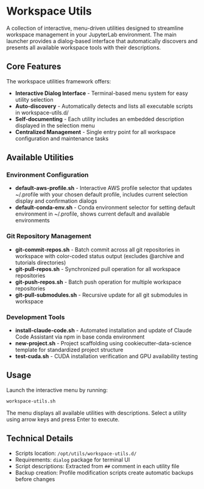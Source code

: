 # Workspace Utils

A collection of interactive, menu-driven utilities designed to streamline workspace management in your JupyterLab environment. The main launcher provides a dialog-based interface that automatically discovers and presents all available workspace tools with their descriptions.

## Core Features

The workspace utilities framework offers:

- **Interactive Dialog Interface** - Terminal-based menu system for easy utility selection
- **Auto-discovery** - Automatically detects and lists all executable scripts in workspace-utils.d/
- **Self-documenting** - Each utility includes an embedded description displayed in the selection menu
- **Centralized Management** - Single entry point for all workspace configuration and maintenance tasks

## Available Utilities

### Environment Configuration
- **default-aws-profile.sh** - Interactive AWS profile selector that updates ~/.profile with your chosen default profile, includes current selection display and confirmation dialogs
- **default-conda-env.sh** - Conda environment selector for setting default environment in ~/.profile, shows current default and available environments

### Git Repository Management
- **git-commit-repos.sh** - Batch commit across all git repositories in workspace with color-coded status output (excludes @archive and tutorials directories)
- **git-pull-repos.sh** - Synchronized pull operation for all workspace repositories
- **git-push-repos.sh** - Batch push operation for multiple workspace repositories
- **git-pull-submodules.sh** - Recursive update for all git submodules in workspace

### Development Tools
- **install-claude-code.sh** - Automated installation and update of Claude Code Assistant via npm in base conda environment
- **new-project.sh** - Project scaffolding using cookiecutter-data-science template for standardized project structure
- **test-cuda.sh** - CUDA installation verification and GPU availability testing

## Usage

Launch the interactive menu by running:

```bash
workspace-utils.sh
```

The menu displays all available utilities with descriptions. Select a utility using arrow keys and press Enter to execute.

## Technical Details

- Scripts location: `/opt/utils/workspace-utils.d/`
- Requirements: `dialog` package for terminal UI
- Script descriptions: Extracted from `##` comment in each utility file
- Backup creation: Profile modification scripts create automatic backups before changes
